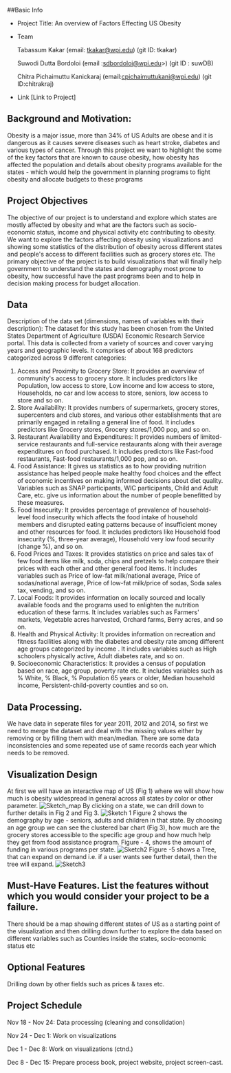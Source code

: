 ##Basic Info
* Project Title: 
    An overview of Factors Effecting US Obesity

* Team

  Tabassum Kakar (email: tkakar@wpi.edu)   (git ID: tkakar)

  Suwodi Dutta Bordoloi (email :sdbordoloi@wpi.edu>)  (git ID : suwDB)
  
  Chitra Pichaimuttu Kanickaraj (email:cpichaimuttukani@wpi.edu)  (git ID:chitrakraj)
  
* Link
[Link to Project]

## Background and Motivation:
Obesity is a major issue, more than 34% of US Adults are obese and it is dangerous as it causes severe diseases such as heart stroke, diabetes and various types of cancer. Through this project we want to highlight the some of the key factors that are known to cause obesity, how obesity has affected the population and details about obesity programs available for the states - which would help the government in planning programs to fight obesity and allocate budgets to these programs

## Project Objectives
The objective of our project is to understand and explore which states are mostly affected by obesity and what are the factors such as socio-economic status, income and physical activity etc  contributing to obesity. We want to explore the factors affecting obesity using visualizations and showing some statistics of the distribution of obesity across different states and people's access to different facilities such as grocery stores etc. The primary objective of the project is to build visualizations that will finally help government to understand the states and demography most prone to obesity, how successful have the past programs been and to help in decision making process for budget allocation.

## Data
Description of the data set (dimensions, names of variables with their description):
The dataset for this study has been chosen from the United States Department of Agriculture (USDA) Economic Research Service portal. This data is collected from a variety of sources and cover varying years and geographic levels. It comprises of about 168 predictors categorized across 9 different categories: 

1. Access and Proximity to Grocery Store: It provides an overview of community's access to grocery store. It includes predictors like Population, low access to store, Low income and low access to store, Households, no car and low access to store, seniors, low access to store and so on.
2.  Store Availability: It provides numbers of supermarkets, grocery stores, supercenters and club stores, and various other establishments that are primarily engaged in retailing a general line of food. It includes predictors like Grocery stores, Grocery stores/1,000 pop, and so on.
3. Restaurant Availability and Expenditures: It provides numbers of limited-service restaurants and full-service restaurants along with their average expenditures on food purchased. It includes predictors like Fast-food restaurants, Fast-food restaurants/1,000 pop, and so on.
4.  Food Assistance: It gives us statistics as to how providing nutrition assistance has helped people make healthy food choices and the effect of economic incentives on making informed decisions about diet quality. Variables such as SNAP participants, WIC participants, Child and Adult Care, etc. give us information about the number of people benefitted by these measures.
5.  Food Insecurity: It provides percentage of prevalence of household-level food insecurity which affects the food intake of household members and disrupted eating patterns   	because of insufficient money and other resources for food. It includes predictors like Household food insecurity (%, three-year average), Household very low food security (change %),  and so on.
6.  Food Prices and Taxes: It provides statistics on price and sales tax of few food items like milk, soda, chips and pretzels to help compare their prices with each other and other general food items. It includes variables such as Price of low-fat milk/national average, Price of sodas/national average, Price of low-fat milk/price of sodas, Soda sales tax, vending, and so on.
7. Local Foods: It provides information on locally sourced and locally available foods and the programs used to enlighten the nutrition education of these farms. It includes variables such as Farmers' markets, Vegetable acres harvested, Orchard farms, Berry acres, and so on.
8. Health and Physical Activity: It provides information on recreation and fitness facilities along with the diabetes and obesity rate among different age groups categorized by income . It includes variables such as High schoolers physically active, Adult diabetes rate, and so on.
9. Socioeconomic Characteristics: It provides a census of population based on race, age group, poverty rate etc. It includes variables such as % White, % Black, % Population 65 years or older, Median household income, Persistent-child-poverty counties and so on.


## Data Processing.
We have data in seperate files for year 2011, 2012 and 2014, so first we need to merge the dataset and deal with the missing values either by removing or by filling them with mean/median. There are some data inconsistencies and some repeated use of same records each year which needs to be removed. 

## Visualization Design
At first we will have an interactive map of US (Fig 1) where we will show how much is obesity widespread in general across all states by color or other parameter. 
![Sketch_map](img/Fig1.jpg.jpeg?raw=true)
By clicking on a state, we can drill down to further details in Fig 2 and Fig 3. 
![Sketch 1](img/image-18-11-15-10-49-1.jpeg?raw=true)
Figure 2 shows the demography by age - seniors, adults and children in that state. By choosing an age group we can see the clustered bar chart (Fig 3), how much are the grocery stores accessible to the specific age group and how much help they get from food assistance program.
Figure - 4, shows the amount of funding in various programs per state.
![Sketch2](img/image-18-11-15-10-49.jpeg?raw=true)
Figure -5 shows a Tree, that can expand on demand i.e. if a user wants see further detail, then the tree will expand.
![Sketch3](img/image-18-11-15-10-49-2.jpeg?raw=true)

## Must-Have Features. List the features without which you would consider your project to be a failure.
There should be a map showing different states of US as a starting point of the visualization and then drilling down further to explore the data based on different variables such as Counties inside the states, socio-economic status etc 

## Optional Features
Drilling down by other fields such as prices & taxes etc.

## Project Schedule
Nov 18 - Nov 24:	Data processing (cleaning and consolidation) 

Nov 24 - Dec 1:	Work on visualizations	

Dec 1 - Dec 8:		Work on visualizations (ctnd.)

Dec 8 - Dec 15:	Prepare process book, project website, project screen-cast.




